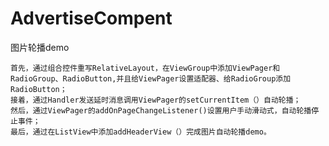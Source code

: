 # AdvertiseCompent
图片轮播demo


    首先，通过组合控件重写RelativeLayout，在ViewGroup中添加ViewPager和RadioGroup、RadioButton,并且给ViewPager设置适配器、给RadioGroup添加RadioButton；
    接着，通过Handler发送延时消息调用ViewPager的setCurrentItem（）自动轮播；
    然后，通过ViewPager的addOnPageChangeListener()设置用户手动滑动式，自动轮播停止事件；
    最后，通过在ListView中添加addHeaderView（）完成图片自动轮播demo。
    
